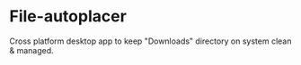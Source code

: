 # File-autoplacer
Cross platform desktop app to keep "Downloads" directory on system clean &amp; managed.
